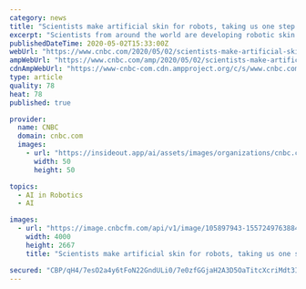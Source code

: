 ```yaml
---
category: news
title: "Scientists make artificial skin for robots, taking us one step closer to a world of androids"
excerpt: "Scientists from around the world are developing robotic skin that helps machines gain the sense of touch. It's estimated that robots will displace 20 million human workers by 2030."
publishedDateTime: 2020-05-02T15:33:00Z
webUrl: "https://www.cnbc.com/2020/05/02/scientists-make-artificial-skin-for-robotic-androids.html"
ampWebUrl: "https://www.cnbc.com/amp/2020/05/02/scientists-make-artificial-skin-for-robotic-androids.html"
cdnAmpWebUrl: "https://www-cnbc-com.cdn.ampproject.org/c/s/www.cnbc.com/amp/2020/05/02/scientists-make-artificial-skin-for-robotic-androids.html"
type: article
quality: 78
heat: 78
published: true

provider:
  name: CNBC
  domain: cnbc.com
  images:
    - url: "https://insideout.app/ai/assets/images/organizations/cnbc.com-50x50.jpg"
      width: 50
      height: 50

topics:
  - AI in Robotics
  - AI

images:
  - url: "https://image.cnbcfm.com/api/v1/image/105897943-1557249763884gettyimages-1044123062.jpeg?v=1557249783"
    width: 4000
    height: 2667
    title: "Scientists make artificial skin for robots, taking us one step closer to a world of androids"

secured: "CBP/qH4/7esO2a4y6tFoN22GndULi0/7e0zfGGjaH2A3D5OaTitcXcriMdt3IPbMtK+AeZ9iGsGiGGsd4yUrY+Er+hRxG8U/EENTM94YEgHqvsg9e2evij4MbV8oNbKLeiz1yO5SpT9Q68eWXj2ztXYfIkSCPtaoiWMzbDLqxLBK+bXV51mKxPMGzercJUUW+Yt3SuvKnHeEoFib+Ir0MNtUoV8Kuaut6sw0+sWUinx8Ki8MaIrI4rS/dOH5jXJX86K+fLuhuvSgCURSmAEsEEEYY0dlQVyA8UHAaxQIBExfrNcCIKbh/9sxv5fMsNCJcxZc67/uTKwGnWn2vAelri7NFH8F9KdGY140/WxJCHoAONOBAlJuJMO4ot6X64PticTdT1hxHQIGe7poA7pZ4R4eoMCRUe7oUuRkzwiK3U3ImLyxOt7o1OvQFTldKF8gD0+Oqvotuj0GHnZi1VQWFkj4CbCwQv76KHK4XGI/ETM=;WakHQUHYnH6gZbFmBhRzzw=="
---
```


